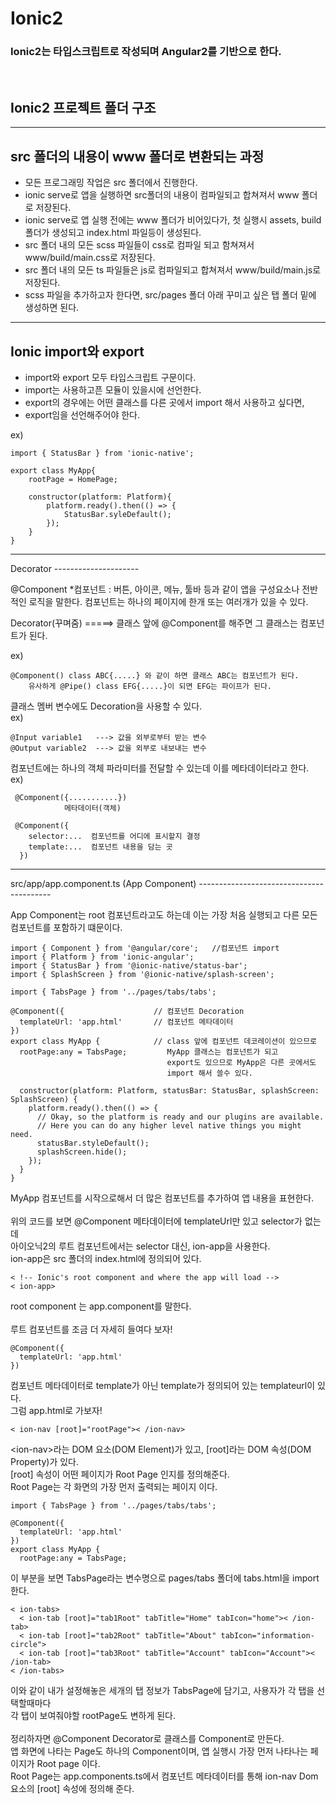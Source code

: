 Ionic2 
=========

### Ionic2는 타입스크립트로 작성되며 Angular2를 기반으로 한다.
<br />

Ionic2 프로젝트 폴더 구조
---------------------
<hr />

 ## src 폴더의 내용이 www 폴더로 변환되는 과정
* 모든 프로그래밍 작업은 src 폴더에서 진행한다.
* ionic serve로 앱을 실행하면 src폴더의 내용이 컴파일되고 합쳐져서 www 폴더로 저장된다.
* ionic serve로 앱 실행 전에는 www 폴더가 비어있다가, 첫 실행시 assets, build 폴더가 생성되고 index.html 파일등이 생성된다.
* src 폴더 내의 모든 scss 파일들이 css로 컴파일 되고 함쳐져서 www/build/main.css로 저장된다.
* src 폴더 내의 모든 ts 파일들은 js로 컴파일되고 합쳐져서 www/build/main.js로 저장된다.
* scss 파일을 추가하고자 한다면, src/pages 폴더 아래 꾸미고 싶은 탭 폴더 밑에 생성하면 된다.

<hr />

Ionic import와 export
--------------------
* import와 export 모두 타입스크립트 구문이다.
* import는 사용하고픈 모듈이 있을시에 선언한다.
* export의 경우에는 어떤 클래스를 다른 곳에서 import 해서 사용하고 싶다면,
* export임을 선언해주어야 한다.

ex)
<pre><code>import { StatusBar } from 'ionic-native';

export class MyApp{
	rootPage = HomePage;

	constructor(platform: Platform){
		platform.ready().then(() => {
			StatusBar.syleDefault();
		});
	}
}
</code></pre>


<hr />
 Decorator
---------------------

@Component
*컴포넌트 : 버튼, 아이콘, 메뉴, 툴바 등과 같이 앱을 구성요소나 전반적인 로직을 말한다.
         컴포넌트는 하나의 페이지에 한개 또는 여러개가 있을 수 있다. 

Decorator(꾸며줌)  =====> 클래스 앞에 @Component를 해주면 그 클래스는 컴포넌트가 된다.
		   
ex) 
<pre><code>@Component() class ABC{.....} 와 같이 하면 클래스 ABC는 컴포넌트가 된다.
    유사하게 @Pipe() class EFG{.....}이 되면 EFG는 파이프가 된다.
</code></pre>

클래스 멤버 변수에도 Decoration을 사용할 수 있다.<br />
ex)
<pre><code>@Input variable1   ---> 값을 외부로부터 받는 변수
@Output variable2  ---> 값을 외부로 내보내는 변수
</code></pre>

컴포넌트에는 하나의 객체 파라미터를 전달할 수 있는데 이를 메타데이터라고 한다.<br />
ex)  
<pre><code> @Component({...........})
            메타데이터(객체)

 @Component({
	selector:...  컴포넌트를 어디에 표시할지 결정
	template:...  컴포넌트 내용을 담는 곳
  })    		  
</code></pre>
<hr />
src/app/app.component.ts (App Component)
-----------------------------------------

App Component는 root 컴포넌트라고도 하는데 이는 가장 처음 실행되고 다른 모든 컴포넌트를 포함하기 떄문이다.

<pre><code>import { Component } from '@angular/core';   //컴포넌트 import
import { Platform } from 'ionic-angular';
import { StatusBar } from '@ionic-native/status-bar';
import { SplashScreen } from '@ionic-native/splash-screen';

import { TabsPage } from '../pages/tabs/tabs';

@Component({                    // 컴포넌트 Decoration
  templateUrl: 'app.html'       // 컴포넌트 메타데이터
})
export class MyApp {            // class 앞에 컴포넌트 데코레이션이 있으므로 
  rootPage:any = TabsPage;         MyApp 클래스는 컴포넌트가 되고 
                                   export도 있으므로 MyApp은 다른 곳에서도 
                                   import 해서 쓸수 있다.

  constructor(platform: Platform, statusBar: StatusBar, splashScreen: SplashScreen) {
    platform.ready().then(() => {
      // Okay, so the platform is ready and our plugins are available.
      // Here you can do any higher level native things you might need.
      statusBar.styleDefault();
      splashScreen.hide();
    });
  }
}</code></pre>
MyApp 컴포넌트를 시작으로해서 더 많은 컴포넌트를 추가하여 앱 내용을 표현한다.<br />
<br />
위의 코드를 보면 @Component 메타데이터에 templateUrl만 있고 selector가 없는데<br />
아이오닉2의 루트 컴포넌트에서는 selector 대신, ion-app을 사용한다.<br />
ion-app은 src 폴더의 index.html에 정의되어 있다.
<br />
<pre><code>< !-- Ionic's root component and where the app will load -->
< ion-app></ion-app >
</code></pre>
root component 는 app.component를 말한다.<br />
<br>
루트 컴포넌트를 조금 더 자세히 들여다 보자!
<pre><code>@Component({                    
  templateUrl: 'app.html'  
})
</code></pre>
컴포넌트 메타데이터로 template가 아닌 template가 정의되어 있는 templateurl이 있다.<br>
그럼 app.html로 가보자!
<pre><code>< ion-nav [root]="rootPage">< /ion-nav>
</code></pre>
\<ion-nav>라는 DOM 요소(DOM Element)가 있고, [root]라는 DOM 속성(DOM Property)가 있다.<br>
[root] 속성이 어떤 페이지가 Root Page 인지를 정의해준다.<br> 
Root Page는 각 화면의 가장 먼저 출력되는 페이지 이다.

<pre><code>import { TabsPage } from '../pages/tabs/tabs';

@Component({                    
  templateUrl: 'app.html'     
})
export class MyApp {           
  rootPage:any = TabsPage;        
</code></pre>
이 부분을 보면 TabsPage라는 변수명으로 pages/tabs 폴더에 tabs.html을 import 한다. 
<pre><code>< ion-tabs>
  < ion-tab [root]="tab1Root" tabTitle="Home" tabIcon="home">< /ion-tab>
  < ion-tab [root]="tab2Root" tabTitle="About" tabIcon="information-circle"></ion-tab>
  < ion-tab [root]="tab3Root" tabTitle="Account" tabIcon="Account">< /ion-tab>
< /ion-tabs>
</code></pre>
이와 같이 내가 설정해놓은 세개의 탭 정보가 TabsPage에 담기고, 사용자가 각 탭을 선택할때마다 <br>
각 탭이 보여줘야할 rootPage도 변하게 된다.
<br>
<br>
정리하자면 @Component Decorator로 클래스를 Component로 만든다.<br>
앱 화면에 나타는 Page도 하나의 Component이며, 앱 실행시 가장 먼저 나타나는 페이지가 Root page 이다.<br>
Root Page는 app.components.ts에서 컴포넌트 메타데이터를 통해 ion-nav Dom 요소의 [root] 속성에 정의해 준다.<br>
 